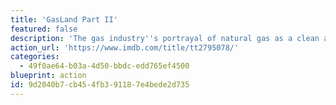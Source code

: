 ```yaml
---
title: 'GasLand Part II'
featured: false
description: 'The gas industry''s portrayal of natural gas as a clean and safe alternative to oil is a myth, and that fracked wells inevitably leak over time, contaminating water and air, hurting families, and endangering the earth''s climate with the potent greenhouse gas methane.'
action_url: 'https://www.imdb.com/title/tt2795078/'
categories:
  - 49f0ae64-b03a-4d50-bbdc-edd765ef4500
blueprint: action
id: 9d2040b7-cb45-4fb3-9118-7e4bede2d735
---
```

